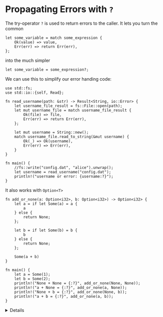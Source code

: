 # Propagating Errors with `?`

The try-operator `?` is used to return errors to the caller. It lets you turn
the common

```rust,ignore
let some_variable = match some_expression {
    Ok(value) => value,
    Err(err) => return Err(err),
};
```

into the much simpler

```rust,ignore
let some_variable = some_expression?;
```

We can use this to simplify our error handing code:

```rust,editable
use std::fs;
use std::io::{self, Read};

fn read_username(path: &str) -> Result<String, io::Error> {
    let username_file_result = fs::File::open(path);
    let mut username_file = match username_file_result {
        Ok(file) => file,
        Err(err) => return Err(err),
    };

    let mut username = String::new();
    match username_file.read_to_string(&mut username) {
        Ok(_) => Ok(username),
        Err(err) => Err(err),
    }
}

fn main() {
    //fs::write("config.dat", "alice").unwrap();
    let username = read_username("config.dat");
    println!("username or error: {username:?}");
}
```

It also works with `Option<T>`

```rust,editable
fn add_or_none(a: Option<i32>, b: Option<i32>) -> Option<i32> {
    let a = if let Some(a) = a {
        a
    } else {
        return None;
    };

    let b = if let Some(b) = b {
        b
    } else {
        return None;
    };

    Some(a + b)
}

fn main() {
    let a = Some(1);
    let b = Some(2);
    println!("None + None = {:?}", add_or_none(None, None));
    println!("a + None = {:?}", add_or_none(a, None));
    println!("None + b = {:?}", add_or_none(None, b));
    println!("a + b = {:?}", add_or_none(a, b));
}
```

<details>

Key points:

* The `username` variable can be either `Ok(string)` or `Err(error)`.
* Use the `fs::write` call to test out the different scenarios: no file, empty file, file with username.
* The return type of the function has to be compatible with the nested functions it calls. For instance,
a function returning a `Result<T, Err>` can only apply the `?` operator on a function returning a 
`Result<AnyT, Err>`. It cannot apply the `?` operator on a function returning a `Result<T, OtherErr>` 
or an `Option<AnyT>`. Reciprocally, a function returning an `Option<T>` can only apply the `?` operator 
on a function returning an `Option<AnyT>`.
    * You can coerce incompatible types into one another with the different `Option` and `Result` methods 
    such as `Option::ok_or`, `Result::ok`, `Result::err`.
    * Error types can be implicitely converted into the return type (let's call it`TopLevelErrorT`) with the `?` operator if they implement the `Into<TopLevelErrorT>` trait. This can be a good exercise to 
    try out.

</details>

